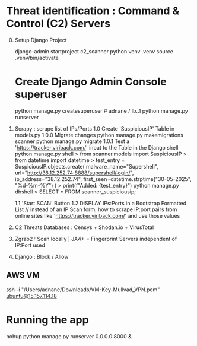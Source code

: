 <h1> Threat identification : Command & Control (C2) Servers </h1>

0. Setup Django Project

    django-admin startproject c2_scanner
    python venv .venv
    source .venv/bin/activate

    # Create Django Admin Console superuser
    python manage.py createsuperuser    # adnane / Ib..1
    python manage.py runserver          


1. Scrapy : scrape list of IPs/Ports
    1.0 Create 'SuspiciousIP' Table in models.py
            1.0.0 Migrate changes
                python manage.py makemigrations scanner
                python manage.py migrate
            1.0.1 Test a 'https://tracker.viriback.com/' input to the Table in the Django shell
                python manage.py shell
                    > from scanner.models import SuspiciousIP
                    > from datetime import datetime
                    > test_entry = SuspiciousIP.objects.create(
                        malware_name="Supershell", 
                        url="http://38.12.252.74:8888/supershell/login/", 
                        ip_address="38.12.252.74", 
                        first_seen=datetime.strptime("30-05-2025", "%d-%m-%Y")
                        )
                    > print(f"Added: {test_entry}")
                python manage.py dbshell
                    > SELECT * FROM scanner_suspiciousip;


    1.1 'Start SCAN' Button
    1.2 DISPLAY IPs:Ports in a Bootstrap Formatted List
        // instead of an IP Scan form, how to scrape IP:port pairs from online sites like 'https://tracker.viriback.com/' and use those values

2. C2 Threats Databases : Censys + Shodan.io + VirusTotal
3. Zgrab2 : Scan locally | JA4+ = Fingerprint Servers independent of IP:Port used
4. Django : Block / Allow 

<h2> AWS VM </h2>

ssh -i "/Users/adnane/Downloads/VM-Key-Mullvad_VPN.pem" ubuntu@15.157.114.18

<h1> Running the app </h1>

nohup python manage.py runserver 0.0.0.0:8000 &
